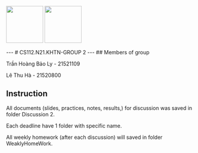 <p float="middle">
  <img src="https://user-images.githubusercontent.com/105123355/231031527-71e33556-460b-4235-9077-e2f2cea803f6.png" width="100" />
  <img src="https://user-images.githubusercontent.com/105123355/231031789-23a96651-43d2-43d5-9482-1820efb444e0.svg" width="100" /> 
</p>
---
# CS112.N21.KHTN-GROUP 2
---
## Members of group

Trần Hoàng Bảo Ly - 21521109

Lê Thu Hà - 21520800

## Instruction
All documents (slides, practices, notes, results,) for discussion was saved in folder Discussion 2.

Each deadline have 1 folder with specific name.

All weekly homework (after each discussion) will saved in folder WeaklyHomeWork. 
